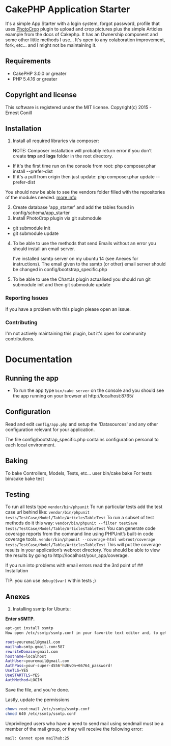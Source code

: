 # CakePHP Application Starter

It's a simple App Starter with a login system, forgot password, profile that uses [PhotoCrop](https://github.com/netusco/CakePhp-PhotoCrop) plugin to upload and crop pictures plus the simple Articles example from the docs of Cakephp. It has an Ownership component and some other little methods I use...
It's open to any colaboration improvement, fork, etc... and I might not be maintaining it.

## Requirements

* CakePHP 3.0.0 or greater
* PHP 5.4.16 or greater

## Copyright and license

This software is registered under the MIT license. Copyright(c) 2015 - Ernest Conill

## Installation

1. Install all required libraries via composer:

   NOTE: Composer installation will probably return error if you don't create **tmp** and **logs** folder in the root directory.

  * If it's the first time run on the console from root: php composer.phar install --prefer-dist
  * If it's a pull from origin then just update: php composer.phar update --prefer-dist

   You should now be able to see the vendors folder filled with the repositories of the modules needed. [more info](http://book.cakephp.org/3.0/en/installation.html)

2. Create database 'app_starter' and add the tables found in config/schema/app_starter
3. Install PhotoCrop plugin via git submodule
  * git submodule init
  * git submodule update
4. To be able to use the methods that send Emails without an error you should install an email server.

   I've installed ssmtp server on my ubuntu 14 (see Anexes for instructions). The email given to the ssmtp (or other) email server should be changed in config/bootstrap_specific.php

5. To be able to use the ChartJs plugin actualised you should run git submodule init and then git submodule update

### Reporting Issues

If you have a problem with this plugin please open an issue.

### Contributing

I'm not actively maintaining this plugin, but it's open for community contributions.

# Documentation 
 
## Running the app 

* To run the app type `bin/cake server` on the console and you should see the app running on your browser at http://localhost:8765/

## Configuration

Read and edit `config/app.php` and setup the 'Datasources' and any other
configuration relevant for your application.

The file config/bootstrap_specific.php contains configuration personal to each local environment.


## Baking 

To bake Controllers, Models, Tests, etc... user bin/cake bake
For tests bin/cake bake test <type> <name>


## Testing 

To run all tests type `vendor/bin/phpunit`
To run particular tests add the test case url behind like: `vendor/bin/phpunit tests/TestCase/Model/Table/ArticlesTableTest`
To run a subset of test methods do it this way: `vendor/bin/phpunit --filter testSave tests/TestCase/Model/Table/ArticlesTableTest`
You can generate code coverage reports from the command line using PHPUnit’s built-in code coverage tools. 
`vendor/bin/phpunit --coverage-html webroot/coverage tests/TestCase/Model/Table/ArticlesTableTest`
This will put the coverage results in your application’s webroot directory. 
You should be able to view the results by going to http://localhost/your_app/coverage.

If you run into problems with email errors read the 3rd point of ## Installation

TIP: you can use `debug($var)` within tests ;)

## Anexes 

1. Installing ssmtp for Ubuntu:

**Enter sSMTP.**

```sh
apt-get install ssmtp
Now open /etc/ssmtp/ssmtp.conf in your favorite text editor and, to get it working on an example gmail account, set it up like so:
```

```sh
root=youremail@gmail.com
mailhub=smtp.gmail.com:587
rewriteDomain=gmail.com
hostname=localhost
AuthUser=youremail@gmail.com
AuthPass=your-super-4556*hUEvOn+66764_password!
UseTLS=YES
UseSTARTTLS=YES
AuthMethod=LOGIN
```

Save the file, and you’re done.

Lastly, update the permissions

```sh
chown root:mail /etc/ssmtp/ssmtp.conf
chmod 640 /etc/ssmtp/ssmtp.conf
```

Unprivileged users who have a need to send mail using sendmail must be a member of the mail group, or they will receive the following error:

```sh
mail: Cannot open mailhub:25
```
